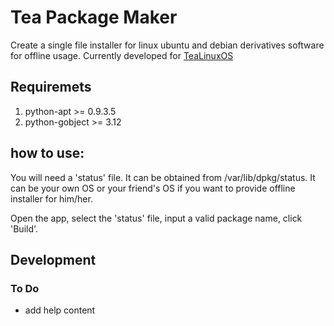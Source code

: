 # Tea Package Maker
Create a single file installer for linux ubuntu and debian derivatives software for offline usage.
Currently developed for [TeaLinuxOS](http://tealinuxos.org)

## Requiremets
1. python-apt >= 0.9.3.5
2. python-gobject >= 3.12

## how to use:
You will need a 'status' file. It can be obtained from /var/lib/dpkg/status.
It can be your own OS or your friend's OS if you want to provide offline installer for him/her.

Open the app, select the 'status' file, input a valid package name, click 'Build'.

## Development
### To Do
* add help content
